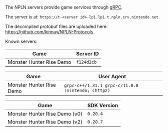 The NPLN servers provide game services through [gRPC](https://grpc.io/).

The server is at: `https://t-<server id>-lp1.lp1.t.npln.srv.nintendo.net`.

The decompiled protobuf files are uploaded here: https://github.com/kinnay/NPLN-Protocols.

Known servers:

| Game | Server ID |
| --- | --- |
| Monster Hunter Rise Demo | `f124d2cb` |

| Game | User Agent |
| --- | --- |
| Monster Hunter Rise Demo | `grpc-c++/1.31.1 grpc-c/11.0.0 (nintendo; chttp2)` |


| Game | SDK Version |
| --- | --- |
| Monster Hunter Rise Demo (v0) | `0.20.4` |
| Monster Hunter Rise Demo (v2) | `0.20.7` |